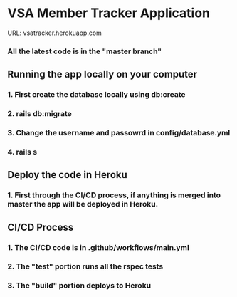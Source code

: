 # VSA Member Tracker Application

URL: vsatracker.herokuapp.com

### All the latest code is in the "master branch"

## Running the app locally on your computer
### 1. First create the database locally using db:create
### 2. rails db:migrate 
### 3. Change the username and passowrd in config/database.yml
### 4. rails s

## Deploy the code in Heroku
### 1. First through the CI/CD process, if anything is merged into master the app will be deployed in Heroku. 

## CI/CD Process
### 1. The CI/CD code is in .github/workflows/main.yml
### 2. The "test" portion runs all the rspec tests
### 3. The "build" portion deploys to Heroku

